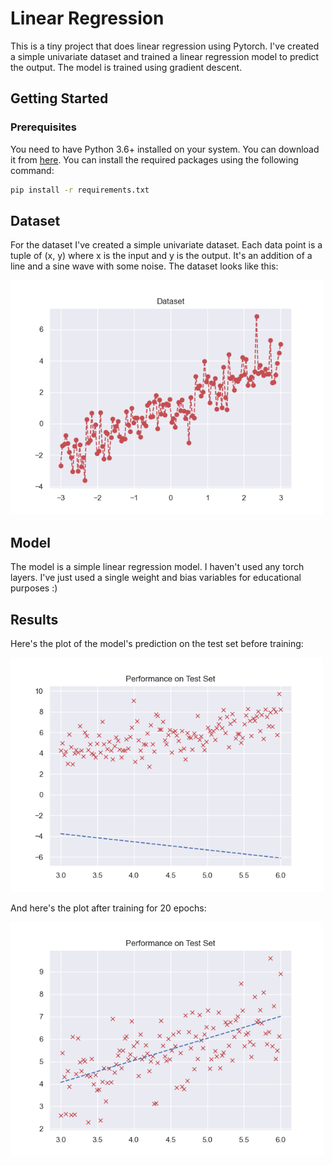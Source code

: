 # Linear Regression

This is a tiny project that does linear regression using Pytorch. I've created a simple univariate dataset and trained a linear regression model to predict the output. The model is trained using gradient descent.

## Getting Started

### Prerequisites

You need to have Python 3.6+ installed on your system. You can download it from [here](https://www.python.org/downloads/). You can install the required packages using the following command:

```bash
pip install -r requirements.txt
```

## Dataset

For the dataset I've created a simple univariate dataset. Each data point is a tuple of (x, y) where x is the input and y is the output. It's an addition of a line and a sine wave with some noise. The dataset looks like this:

<img src="stuff/data.png" width="500">

## Model

The model is a simple linear regression model. I haven't used any torch layers. I've just used a single weight and bias variables for educational purposes :)

## Results

Here's the plot of the model's prediction on the test set before training:

<img src="stuff/before.png" width="500">

And here's the plot after training for 20 epochs:

<img src="stuff/after.png" width="500">
